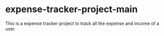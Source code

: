 # expense-tracker-project-main
This is a expense tracker project to track all the expense and income of a user.
